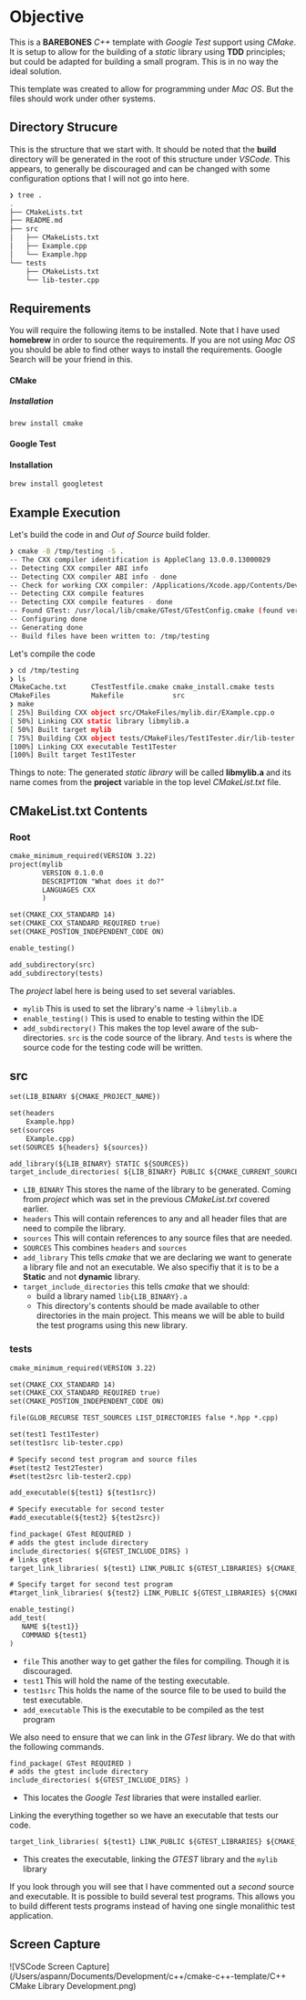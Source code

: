 # Objective

This is a **BAREBONES** *C++* template with *Google Test* support using *CMake*. It is setup to allow for the building of a *static* library using **TDD** principles; but could be adapted for building a small program. This is in no way the ideal solution.

This template was created to allow for programming under *Mac OS*. But the files should work under other systems.

## Directory Strucure

This is the structure that we start with. It should be noted that the **build** directory will be generated in the root of this structure under *VSCode*. This appears, to generally be discouraged and can be changed with some configuration options that I will not go into here.

```sh
❯ tree .
.
├── CMakeLists.txt
├── README.md
├── src
│   ├── CMakeLists.txt
│   ├── Example.cpp
│   └── Example.hpp
└── tests
    ├── CMakeLists.txt
    └── lib-tester.cpp

```

## Requirements

You will require the following items to be installed. Note that I have used **homebrew** in order to source the requirements. If you are not using *Mac OS* you should be able to find other ways to install the requirements. Google Search will be your friend in this.

#### CMake

##### Installation

```sh
brew install cmake
```

#### Google Test

#### Installation

```sh
brew install googletest
```

## Example Execution

Let's build the code in and *Out of Source* build folder.

```sh
❯ cmake -B /tmp/testing -S .
-- The CXX compiler identification is AppleClang 13.0.0.13000029
-- Detecting CXX compiler ABI info
-- Detecting CXX compiler ABI info - done
-- Check for working CXX compiler: /Applications/Xcode.app/Contents/Developer/Toolchains/XcodeDefault.xctoolchain/usr/bin/c++ - skipped
-- Detecting CXX compile features
-- Detecting CXX compile features - done
-- Found GTest: /usr/local/lib/cmake/GTest/GTestConfig.cmake (found version "1.11.0")  
-- Configuring done
-- Generating done
-- Build files have been written to: /tmp/testing
```

Let's compile the code

```sh
❯ cd /tmp/testing
❯ ls
CMakeCache.txt      CTestTestfile.cmake cmake_install.cmake tests
CMakeFiles          Makefile            src
❯ make
[ 25%] Building CXX object src/CMakeFiles/mylib.dir/EXample.cpp.o
[ 50%] Linking CXX static library libmylib.a
[ 50%] Built target mylib
[ 75%] Building CXX object tests/CMakeFiles/Test1Tester.dir/lib-tester.cpp.o
[100%] Linking CXX executable Test1Tester
[100%] Built target Test1Tester
```

Things to note: The generated *static library* will be called **libmylib.a** and its name comes from the **project** variable in the top level *CMakeList.txt* file.

## CMakeList.txt Contents

### Root

```txt
cmake_minimum_required(VERSION 3.22)
project(mylib
        VERSION 0.1.0.0
        DESCRIPTION "What does it do?"
        LANGUAGES CXX
        )

set(CMAKE_CXX_STANDARD 14)
set(CMAKE_CXX_STANDARD_REQUIRED true)
set(CMAKE_POSTION_INDEPENDENT_CODE ON)

enable_testing()

add_subdirectory(src)
add_subdirectory(tests)
```

The *project* label here is being used to set several variables.

- `mylib` This is used to set the library's name -> `libmylib.a`
- `enable_testing()` This is used to enable to testing within the IDE
- `add_subdirectory()` This makes the top level aware of the sub-directories. `src` is the code source of the library. And `tests` is where the source code for the testing code will be written.

## src

```txt
set(LIB_BINARY ${CMAKE_PROJECT_NAME})

set(headers
    Example.hpp)
set(sources
    EXample.cpp)
set(SOURCES ${headers} ${sources})

add_library(${LIB_BINARY} STATIC ${SOURCES})
target_include_directories( ${LIB_BINARY} PUBLIC ${CMAKE_CURRENT_SOURCE_DIR})
```

- `LIB_BINARY` This stores the name of the library to be generated. Coming from *project* which was set in the previous *CMakeList.txt* covered earlier.
- `headers` This will contain references to any and all header files that are need to compile the library.
- `sources` This will contain references to any source files that are needed.
- `SOURCES` This combines `headers` and `sources`
- `add_library` This tells *cmake* that we are declaring we want to generate a library file and not an executable. We also specifiy that it is to be a **Static** and not **dynamic** library.
- `target_include_directories` this tells *cmake* that we should:
  - build a library named `lib{LIB_BINARY}.a`
  - This directory's contents should be made available to other directories in the main project. This means we will be able to build the test programs using this new library.

### tests

```txt
cmake_minimum_required(VERSION 3.22)

set(CMAKE_CXX_STANDARD 14)
set(CMAKE_CXX_STANDARD_REQUIRED true)
set(CMAKE_POSTION_INDEPENDENT_CODE ON)

file(GLOB_RECURSE TEST_SOURCES LIST_DIRECTORIES false *.hpp *.cpp)

set(test1 Test1Tester)
set(test1src lib-tester.cpp)

# Specify second test program and source files
#set(test2 Test2Tester)
#set(test2src lib-tester2.cpp)

add_executable(${test1} ${test1src})

# Specify executable for second tester
#add_executable(${test2} ${test2src})

find_package( GTest REQUIRED )      
# adds the gtest include directory
include_directories( ${GTEST_INCLUDE_DIRS} )
# links gtest
target_link_libraries( ${test1} LINK_PUBLIC ${GTEST_LIBRARIES} ${CMAKE_PROJECT_NAME})

# Specify target for second test program
#target_link_libraries( ${test2} LINK_PUBLIC ${GTEST_LIBRARIES} ${CMAKE_PROJECT_NAME})

enable_testing()
add_test(
   NAME ${test1}}
   COMMAND ${test1}
)
```

- `file` This another way to get gather the files for compiling. Though it is discouraged.
- `test1` This will hold the name of the testing executable.
- `test1src` This holds the name of the source file to be used to build the test executable.
- `add_executable` This is the executable to be compiled as the test program

We also need to ensure that we can link in the *GTest* library. We do that with the following commands.

```txt
find_package( GTest REQUIRED )      
# adds the gtest include directory
include_directories( ${GTEST_INCLUDE_DIRS} )

```

- This locates the *Google Test* libraries that were installed earlier.

Linking the everything together so we have an executable that tests our code.

```txt
target_link_libraries( ${test1} LINK_PUBLIC ${GTEST_LIBRARIES} ${CMAKE_PROJECT_NAME})
```

- This creates the executable, linking the *GTEST* library and the `mylib` library

If you look through you will see that I have commented out a *second* source and executable. It is possible to build several test programs. This allows you to build different tests programs instead of having one single monalithic test application.



## Screen Capture

![VSCode Screen Capture](/Users/aspann/Documents/Development/c++/cmake-c++-template/C++ CMake Library Development.png)